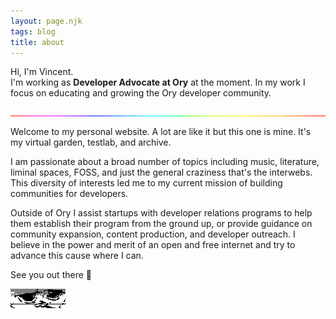 ```yaml
---
layout: page.njk
tags: blog
title: about
---
```


Hi, I'm Vincent.  
I'm working as **Developer Advocate at Ory** at the moment. In my work I focus on educating and growing the Ory developer community.

![rainbow bar](/img/colorbar.gif)

Welcome to my personal website. A lot are like it but this one is mine. It's my virtual garden, testlab, and archive.

I am passionate about a broad number of topics including music, literature, liminal spaces, FOSS, and just the general craziness that's the interwebs. This diversity of interests led me to my current mission of building communities for developers.

Outside of Ory I assist startups with developer relations programs to help them establish their program from the ground up, or provide guidance on community expansion, content production, and developer outreach.
I believe in the power and merit of an open and free internet and try to advance this cause where I can.

See you out there 👋

![Nekojiru](/img/nekojiru.gif)
